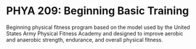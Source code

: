 # PHYA 209: Beginning Basic Training

Beginning physical fitness program based on the model used by the United States Army Physical Fitness Academy and designed to improve aerobic and anaerobic strength, endurance, and overall physical fitness.